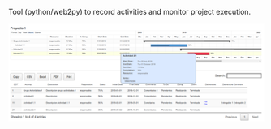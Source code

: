 Tool (python/web2py) to record activities and monitor project execution.

![](static/images/readme.png)
